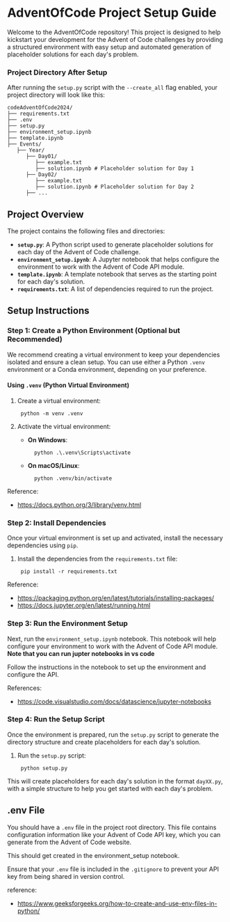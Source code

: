 # AdventOfCode Project Setup Guide

Welcome to the AdventOfCode repository! This project is designed to help kickstart your development for the Advent of Code challenges by providing a structured environment with easy setup and automated generation of placeholder solutions for each day's problem.

### Project Directory After Setup

After running the `setup.py` script with the ```--create_all``` flag enabled, your project directory will look like this:

    codeAdventOfCode2024/ 
    ├── requirements.txt 
    ├── .env  
    ├── setup.py  
    ├── environment_setup.ipynb  
    ├── template.ipynb  
    ├── Events/
       ├── Year/
          ├── Day01/
             ├── example.txt
             ├── solution.ipynb # Placeholder solution for Day 1 
          ├── Day02/
             ├── example.txt
             ├── solution.ipynb # Placeholder solution for Day 2 
          ├── ...

## Project Overview

The project contains the following files and directories:

- **`setup.py`**: A Python script used to generate placeholder solutions for each day of the Advent of Code challenge.
- **`environment_setup.ipynb`**: A Jupyter notebook that helps configure the environment to work with the Advent of Code API module.
- **`template.ipynb`**: A template notebook that serves as the starting point for each day's solution.
- **`requirements.txt`**: A list of dependencies required to run the project.

## Setup Instructions

### Step 1: Create a Python Environment (Optional but Recommended)

We recommend creating a virtual environment to keep your dependencies isolated and ensure a clean setup. You can use either a Python `.venv` environment or a Conda environment, depending on your preference.

#### Using `.venv` (Python Virtual Environment)

1. Create a virtual environment:

        python -m venv .venv

2. Activate the virtual environment:
    - **On Windows**:

            python .\.venv\Scripts\activate
    - **On macOS/Linux**:

            python .venv/bin/activate

Reference:
- https://docs.python.org/3/library/venv.html

### Step 2: Install Dependencies

Once your virtual environment is set up and activated, install the necessary dependencies using `pip`.

1. Install the dependencies from the `requirements.txt` file:

        pip install -r requirements.txt

Reference:
- https://packaging.python.org/en/latest/tutorials/installing-packages/
- https://docs.jupyter.org/en/latest/running.html

### Step 3: Run the Environment Setup

Next, run the `environment_setup.ipynb` notebook. This notebook will help configure your environment to work with the Advent of Code API module. 
**Note that you can run jupter notebooks in vs code**

Follow the instructions in the notebook to set up the environment and configure the API.

References:
- https://code.visualstudio.com/docs/datascience/jupyter-notebooks

### Step 4: Run the Setup Script

Once the environment is prepared, run the `setup.py` script to generate the directory structure and create placeholders for each day's solution.

1. Run the `setup.py` script:

        python setup.py

This will create placeholders for each day's solution in the format `dayXX.py`, with a simple structure to help you get started with each day's problem.

## .env File

You should have a `.env` file in the project root directory. This file contains configuration information like your Advent of Code API key, which you can generate from the Advent of Code website.

This should get created in the environment_setup notebook.

Ensure that your `.env` file is included in the `.gitignore` to prevent your API key from being shared in version control.

reference:
- https://www.geeksforgeeks.org/how-to-create-and-use-env-files-in-python/
